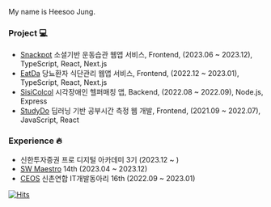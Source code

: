 My name is Heesoo Jung.

### Project 💻 
- [Snackpot](https://github.com/snack-exercise/snackpot-client) 소셜기반 운동습관 웹앱 서비스, Frontend, (2023.06 ~ 2023.12), TypeScript, React, Next.js
- [EatDa](https://github.com/eatda) 당뇨환자 식단관리 웹앱 서비스, Frontend, (2022.12 ~ 2023.01), TypeScript, React, Next.js
- [SisiColcol](https://github.com/sisicolcol/server) 시각장애인 헬퍼매칭 앱, Backend, (2022.08 ~ 2022.09), Node.js, Express 
- [StudyDo](https://github.com/CSE-Final-Project/Front) 딥러닝 기반 공부시간 측정 웹 개발, Frontend, (2021.09 ~ 2022.07), JavaScript, React

### Experience 🔥
- 신한투자증권 프로 디지털 아카데미 3기 (2023.12 ~ )
- [SW Maestro](https://www.swmaestro.org/sw/main/main.do) 14th (2023.04 ~ 2023.12)
- [CEOS](https://ceos-sinchon.com/) 신촌연합 IT개발동아리 16th (2022.09 ~ 2023.01)

  

[![Hits](https://hits.seeyoufarm.com/api/count/incr/badge.svg?url=https%3A%2F%2Fgithub.com%2Fgjbae1212%2Fhit-counter)](https://hits.seeyoufarm.com)                    

<!--
**heeeesoo/heeeesoo** is a ✨ _special_ ✨ repository because its `README.md` (this file) appears on your GitHub profile.

Here are some ideas to get you started:

- 🔭 I’m currently working on ...
- 🌱 I’m currently learning ...
- 👯 I’m looking to collaborate on ...
- 🤔 I’m looking for help with ...
- 💬 Ask me about ...
- 📫 How to reach me: ...
- 😄 Pronouns: ...
- ⚡ Fun fact: ...
-->
